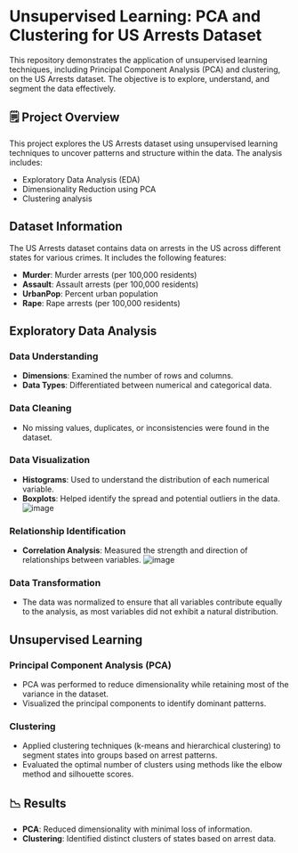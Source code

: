 # Unsupervised Learning: PCA and Clustering for US Arrests Dataset

This repository demonstrates the application of unsupervised learning techniques, including Principal Component Analysis (PCA) and clustering, on the US Arrests dataset. 
The objective is to explore, understand, and segment the data effectively.

## 🗒️ Project Overview
This project explores the US Arrests dataset using unsupervised learning techniques to uncover patterns and structure within the data. The analysis includes:
- Exploratory Data Analysis (EDA)
- Dimensionality Reduction using PCA
- Clustering analysis

##  Dataset Information
The US Arrests dataset contains data on arrests in the US across different states for various crimes. It includes the following features:
- **Murder**: Murder arrests (per 100,000 residents)
- **Assault**: Assault arrests (per 100,000 residents)
- **UrbanPop**: Percent urban population
- **Rape**: Rape arrests (per 100,000 residents)

## Exploratory Data Analysis

### Data Understanding
- **Dimensions**: Examined the number of rows and columns.
- **Data Types**: Differentiated between numerical and categorical data.

### Data Cleaning
- No missing values, duplicates, or inconsistencies were found in the dataset.

### Data Visualization
- **Histograms**: Used to understand the distribution of each numerical variable.
- **Boxplots**: Helped identify the spread and potential outliers in the data.
![image](https://github.com/user-attachments/assets/5cf2c02f-3030-4142-8024-22c272542917)


### Relationship Identification
- **Correlation Analysis**: Measured the strength and direction of relationships between variables.
![image](https://github.com/user-attachments/assets/9ee665fc-b469-40b8-9c84-1cdb72de80e3)


### Data Transformation
- The data was normalized to ensure that all variables contribute equally to the analysis, as most variables did not exhibit a natural distribution.

## Unsupervised Learning

### Principal Component Analysis (PCA)
- PCA was performed to reduce dimensionality while retaining most of the variance in the dataset.
- Visualized the principal components to identify dominant patterns.

### Clustering
- Applied clustering techniques (k-means and hierarchical clustering) to segment states into groups based on arrest patterns.
- Evaluated the optimal number of clusters using methods like the elbow method and silhouette scores.

## 📉 Results
- **PCA**: Reduced dimensionality with minimal loss of information.
- **Clustering**: Identified distinct clusters of states based on arrest data.


